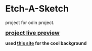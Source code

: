# Etch-A-Sketch
project for odin project.

<strong><span style="font-size:large;">[project live preview](https://pljjy.github.io/etch-a-sketch/)</span></string>

used [this site](https://www.magicpattern.design/tools/css-backgrounds)
for the cool background
